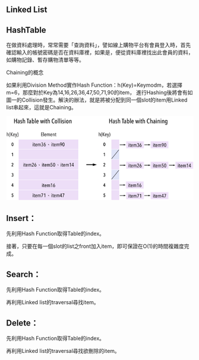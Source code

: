## Linked List

## HashTable
在做資料處理時，常常需要「查詢資料」，譬如線上購物平台有會員登入時，首先確認輸入的帳號密碼是否在資料庫裡，如果是，便從資料庫裡找出此會員的資料，
如購物記錄、暫存購物清單等等。

Chaining的概念


如果利用Division Method實作Hash Function：h(Key)=Keymodm，若選擇m=6，那麼對於Key為14,16,26,36,47,50,71,90的item，
進行Hashing後將會有如圖一的Collision發生。解決的辦法，就是將被分配到同一個slot的item用Linked list串起來，這就是Chaining。

![image](https://github.com/hans0517/hans/blob/master/images/CS50-6.png)

## Insert：
先利用Hash Function取得Table的index。

接著，只要在每一個slot的list之front加入item，即可保證在O(1)的時間複雜度完成。

## Search：

先利用Hash Function取得Table的index。

再利用Linked list的traversal尋找item。

## Delete：

先利用Hash Function取得Table的index。

再利用Linked list的traversal尋找欲刪除的item。
